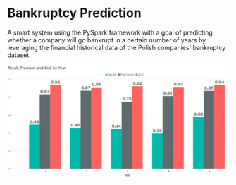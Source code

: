 # Bankruptcy Prediction
A smart system using the PySpark framework with a goal of predicting whether a company will go bankrupt in a certain number of years by leveraging the financial historical data of the Polish companies' bankruptcy dataset.

![Results Across Years](metrics.png)
